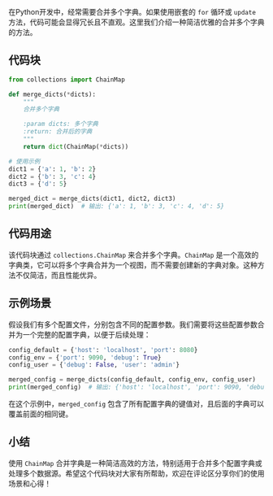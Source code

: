 在Python开发中，经常需要合并多个字典。如果使用嵌套的 `for` 循环或 `update` 方法，代码可能会显得冗长且不直观。这里我们介绍一种简洁优雅的合并多个字典的方法。
## 代码块
```python
from collections import ChainMap

def merge_dicts(*dicts):
    """
    合并多个字典

    :param dicts: 多个字典
    :return: 合并后的字典
    """
    return dict(ChainMap(*dicts))

# 使用示例
dict1 = {'a': 1, 'b': 2}
dict2 = {'b': 3, 'c': 4}
dict3 = {'d': 5}

merged_dict = merge_dicts(dict1, dict2, dict3)
print(merged_dict)  # 输出: {'a': 1, 'b': 3, 'c': 4, 'd': 5}
```
## 代码用途
该代码块通过 `collections.ChainMap` 来合并多个字典。`ChainMap` 是一个高效的字典类，它可以将多个字典合并为一个视图，而不需要创建新的字典对象。这种方法不仅简洁，而且性能优异。
## 示例场景
假设我们有多个配置文件，分别包含不同的配置参数。我们需要将这些配置参数合并为一个完整的配置字典，以便于后续处理：
```python
config_default = {'host': 'localhost', 'port': 8080}
config_env = {'port': 9090, 'debug': True}
config_user = {'debug': False, 'user': 'admin'}

merged_config = merge_dicts(config_default, config_env, config_user)
print(merged_config)  # 输出: {'host': 'localhost', 'port': 9090, 'debug': False, 'user': 'admin'}
```
在这个示例中，`merged_config` 包含了所有配置字典的键值对，且后面的字典可以覆盖前面的相同键。
## 小结
使用 `ChainMap` 合并字典是一种简洁高效的方法，特别适用于合并多个配置字典或处理多个数据源。希望这个代码块对大家有所帮助，欢迎在评论区分享你们的使用场景和心得！
